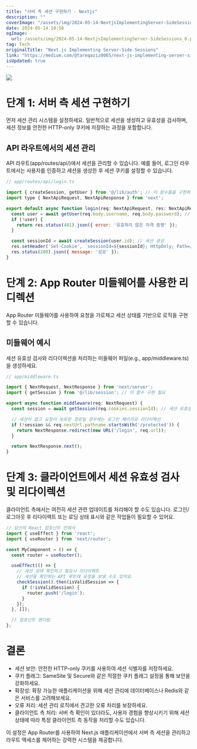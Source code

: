 ```yaml
---
title: "서버 측 세션 구현하기 - Nextjs"
description: ""
coverImage: "/assets/img/2024-05-14-NextjsImplementingServer-SideSessions_0.png"
date: 2024-05-14 10:50
ogImage: 
  url: /assets/img/2024-05-14-NextjsImplementingServer-SideSessions_0.png
tag: Tech
originalTitle: "Next.js Implementing Server-Side Sessions"
link: "https://medium.com/@tareqaziz0065/next-js-implementing-server-side-sessions-b15333d9ef8d"
isUpdated: true
---
```





<img src="/assets/img/2024-05-14-NextjsImplementingServer-SideSessions_0.png" />

# 단계 1: 서버 측 세션 구현하기

먼저 세션 관리 시스템을 설정하세요. 일반적으로 세션을 생성하고 유효성을 검사하며, 세션 정보를 안전한 HTTP-only 쿠키에 저장하는 과정을 포함합니다.

## API 라우트에서의 세션 관리



API 라우트(app/routes/api/)에서 세션을 관리할 수 있습니다. 예를 들어, 로그인 라우트에서는 사용자를 인증하고 세션을 생성한 후 세션 쿠키를 설정할 수 있습니다.

```js
// app/routes/api/login.ts

import { createSession, getUser } from '@/lib/auth'; // 이 함수들을 구현하세요
import type { NextApiRequest, NextApiResponse } from 'next';

export default async function login(req: NextApiRequest, res: NextApiResponse) {
  const user = await getUser(req.body.username, req.body.password); // 사용자 인증
  if (!user) {
    return res.status(401).json({ error: '유효하지 않은 자격 증명' });
  }

  const sessionId = await createSession(user.id); // 세션 생성
  res.setHeader('Set-Cookie', `sessionId=${sessionId}; HttpOnly; Path=/; SameSite=Lax`);
  res.status(200).json({ message: '성공' });
}
```

# 단계 2: App Router 미들웨어를 사용한 리디렉션

App Router 미들웨어를 사용하여 요청을 가로채고 세션 상태를 기반으로 로직을 구현할 수 있습니다.



## 미들웨어 예시

세션 유효성 검사와 리다이렉션을 처리하는 미들웨어 파일(e.g., app/middleware.ts)을 생성하세요.

```js
// app/middleware.ts

import { NextRequest, NextResponse } from 'next/server';
import { getSession } from '@/lib/session'; // 이 함수 구현 필요

export async function middleware(req: NextRequest) {
  const session = await getSession(req.cookies.sessionId); // 세션 유효성 검사

  // 세션이 없고 요청이 보호된 경로일 경우에는 로그인 페이지로 리다이렉션
  if (!session && req.nextUrl.pathname.startsWith('/protected')) {
    return NextResponse.redirect(new URL('/login', req.url));
  }

  return NextResponse.next();
}
```

# 단계 3: 클라이언트에서 세션 유효성 검사 및 리다이렉션



클라이언트 측에서는 여전히 세션 관련 업데이트를 처리해야 할 수도 있습니다. 로그인/로그아웃 후 리다이렉트 또는 로딩 상태 표시와 같은 작업들이 필요할 수 있어요.

```js
// 당신의 React 컴포넌트 안에서
import { useEffect } from 'react';
import { useRouter } from 'next/router';

const MyComponent = () => {
  const router = useRouter();

  useEffect(() => {
    // 세션 상태 확인하고 필요시 리다이렉트
    // 세션을 확인하는 API 루트에 요청을 보낼 수도 있어요.
    checkSession().then(isValidSession => {
      if (!isValidSession) {
        router.push('/login');
      }
    });
  }, []);

  // 컴포넌트 렌더링
};
```

# 결론

- 세션 보안: 안전한 HTTP-only 쿠키를 사용하여 세션 식별자를 저장하세요.
- 쿠키 플래그: SameSite 및 Secure와 같은 적절한 쿠키 플래그 설정을 통해 보안을 강화하세요.
- 확장성: 확장 가능한 애플리케이션을 위해 세션 관리에 데이터베이스나 Redis와 같은 서비스를 고려해보세요.
- 오류 처리: 세션 관리 로직에서 견고한 오류 처리를 보장하세요.
- 클라이언트 측 처리: 서버 측 확인이 있더라도, 사용자 경험을 향상시키기 위해 세션 상태에 따라 특정 클라이언트 측 동작을 처리할 수도 있습니다.



이 설정은 App Router를 사용하여 Next.js 애플리케이션에서 서버 측 세션을 관리하고 라우트 액세스를 제어하는 강력한 시스템을 제공합니다.